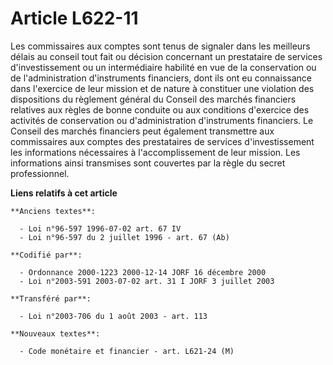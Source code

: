 # Article L622-11

Les commissaires aux comptes sont tenus de signaler dans les meilleurs délais au conseil tout fait ou décision concernant un
prestataire de services d'investissement ou un intermédiaire habilité en vue de la conservation ou de l'administration
d'instruments financiers, dont ils ont eu connaissance dans l'exercice de leur mission et de nature à constituer une
violation des dispositions du règlement général du Conseil des marchés financiers relatives aux règles de bonne conduite ou
aux conditions d'exercice des activités de conservation ou d'administration d'instruments financiers. Le Conseil des marchés
financiers peut également transmettre aux commissaires aux comptes des prestataires de services d'investissement les
informations nécessaires à l'accomplissement de leur mission. Les informations ainsi transmises sont couvertes par la règle
du secret professionnel.

**Liens relatifs à cet article**

	**Anciens textes**:

	  - Loi n°96-597 1996-07-02 art. 67 IV
	  - Loi n°96-597 du 2 juillet 1996 - art. 67 (Ab)

	**Codifié par**:

	  - Ordonnance 2000-1223 2000-12-14 JORF 16 décembre 2000
	  - Loi n°2003-591 2003-07-02 art. 31 I JORF 3 juillet 2003

	**Transféré par**:

	  - Loi n°2003-706 du 1 août 2003 - art. 113

	**Nouveaux textes**:

	  - Code monétaire et financier - art. L621-24 (M)
